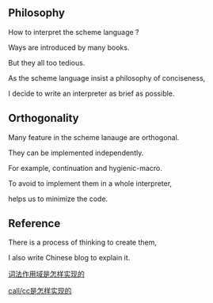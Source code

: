 ## Philosophy

How to interpret the scheme language ?

Ways are introduced by many books.

But they all too tedious.

As the scheme language insist a philosophy of conciseness,

I decide to write an interpreter as brief as possible.

## Orthogonality

Many feature in the scheme lanauge are orthogonal.

They can be implemented independently.

For example, continuation and hygienic-macro.

To avoid to implement them in a whole interpreter,

helps us to minimize the code.

## Reference

There is a process of thinking to create them,

I also write Chinese blog to explain it.

[词法作用域是怎样实现的](https://thzt.github.io/lisp/2015/08/15/implementation-of-lexical-scope/)

[call/cc是怎样实现的](https://thzt.github.io/lisp/2015/08/20/implementation-of-callcc/)